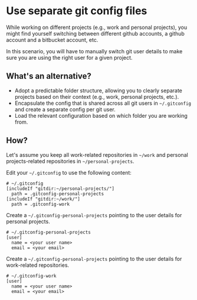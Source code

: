 # Use separate git config files

While working on different projects (e.g., work and personal projects), you might find yourself switching between different github accounts, a github account and a bitbucket account, etc.

In this scenario, you will have to manually switch git user details to make sure you are using the right user for a given project.

## What's an alternative?
- Adopt a predictable folder structure, allowing you to clearly separate projects based on their context (e.g., work, personal projects, etc.).
- Encapsulate the config that is shared across all git users in `~/.gitconfig` and create a separate config per git user.
- Load the relevant configuration based on which folder you are working from.

## How?

Let's assume you keep all work-related repositories in `~/work` and personal projects-related repositories in `~/personal-projects`.

Edit your `~/.gitconfig` to use the following content:

```
# ~/.gitconfig
[includeIf "gitdir:~/personal-projects/"]
  path = .gitconfig-personal-projects
[includeIf "gitdir:~/work/"]
  path = .gitconfig-work
```

Create a `~/.gitconfig-personal-projects` pointing to the user details for personal projects.

```
# ~/.gitconfig-personal-projects
[user]
  name = <your user name>
  email = <your email>
```

Create a `~/.gitconfig-personal-projects` pointing to the user details for work-related repositories.

```
# ~/.gitconfig-work
[user]
  name = <your user name>
  email = <your email>
```

